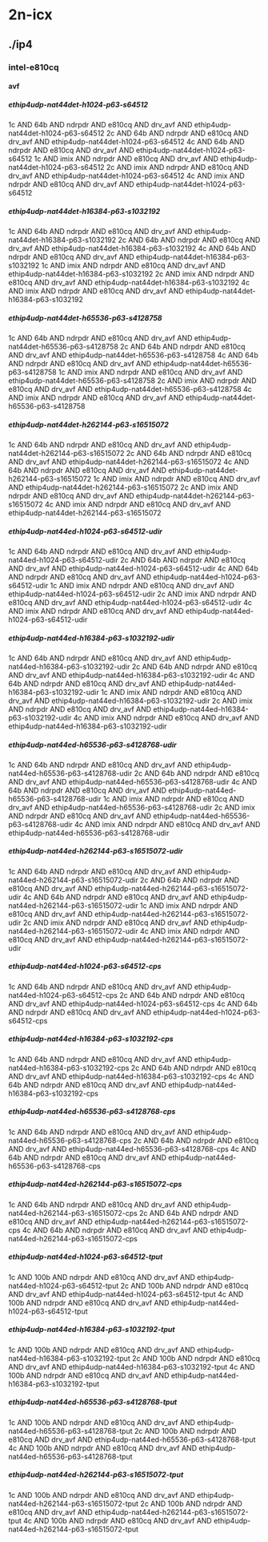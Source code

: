 # 2n-icx
## ./ip4
### intel-e810cq
#### avf
##### ethip4udp-nat44det-h1024-p63-s64512
1c AND 64b AND ndrpdr AND e810cq AND drv_avf AND ethip4udp-nat44det-h1024-p63-s64512
2c AND 64b AND ndrpdr AND e810cq AND drv_avf AND ethip4udp-nat44det-h1024-p63-s64512
4c AND 64b AND ndrpdr AND e810cq AND drv_avf AND ethip4udp-nat44det-h1024-p63-s64512
1c AND imix AND ndrpdr AND e810cq AND drv_avf AND ethip4udp-nat44det-h1024-p63-s64512
2c AND imix AND ndrpdr AND e810cq AND drv_avf AND ethip4udp-nat44det-h1024-p63-s64512
4c AND imix AND ndrpdr AND e810cq AND drv_avf AND ethip4udp-nat44det-h1024-p63-s64512
##### ethip4udp-nat44det-h16384-p63-s1032192
1c AND 64b AND ndrpdr AND e810cq AND drv_avf AND ethip4udp-nat44det-h16384-p63-s1032192
2c AND 64b AND ndrpdr AND e810cq AND drv_avf AND ethip4udp-nat44det-h16384-p63-s1032192
4c AND 64b AND ndrpdr AND e810cq AND drv_avf AND ethip4udp-nat44det-h16384-p63-s1032192
1c AND imix AND ndrpdr AND e810cq AND drv_avf AND ethip4udp-nat44det-h16384-p63-s1032192
2c AND imix AND ndrpdr AND e810cq AND drv_avf AND ethip4udp-nat44det-h16384-p63-s1032192
4c AND imix AND ndrpdr AND e810cq AND drv_avf AND ethip4udp-nat44det-h16384-p63-s1032192
##### ethip4udp-nat44det-h65536-p63-s4128758
1c AND 64b AND ndrpdr AND e810cq AND drv_avf AND ethip4udp-nat44det-h65536-p63-s4128758
2c AND 64b AND ndrpdr AND e810cq AND drv_avf AND ethip4udp-nat44det-h65536-p63-s4128758
4c AND 64b AND ndrpdr AND e810cq AND drv_avf AND ethip4udp-nat44det-h65536-p63-s4128758
1c AND imix AND ndrpdr AND e810cq AND drv_avf AND ethip4udp-nat44det-h65536-p63-s4128758
2c AND imix AND ndrpdr AND e810cq AND drv_avf AND ethip4udp-nat44det-h65536-p63-s4128758
4c AND imix AND ndrpdr AND e810cq AND drv_avf AND ethip4udp-nat44det-h65536-p63-s4128758
##### ethip4udp-nat44det-h262144-p63-s16515072
1c AND 64b AND ndrpdr AND e810cq AND drv_avf AND ethip4udp-nat44det-h262144-p63-s16515072
2c AND 64b AND ndrpdr AND e810cq AND drv_avf AND ethip4udp-nat44det-h262144-p63-s16515072
4c AND 64b AND ndrpdr AND e810cq AND drv_avf AND ethip4udp-nat44det-h262144-p63-s16515072
1c AND imix AND ndrpdr AND e810cq AND drv_avf AND ethip4udp-nat44det-h262144-p63-s16515072
2c AND imix AND ndrpdr AND e810cq AND drv_avf AND ethip4udp-nat44det-h262144-p63-s16515072
4c AND imix AND ndrpdr AND e810cq AND drv_avf AND ethip4udp-nat44det-h262144-p63-s16515072
##### ethip4udp-nat44ed-h1024-p63-s64512-udir
1c AND 64b AND ndrpdr AND e810cq AND drv_avf AND ethip4udp-nat44ed-h1024-p63-s64512-udir
2c AND 64b AND ndrpdr AND e810cq AND drv_avf AND ethip4udp-nat44ed-h1024-p63-s64512-udir
4c AND 64b AND ndrpdr AND e810cq AND drv_avf AND ethip4udp-nat44ed-h1024-p63-s64512-udir
1c AND imix AND ndrpdr AND e810cq AND drv_avf AND ethip4udp-nat44ed-h1024-p63-s64512-udir
2c AND imix AND ndrpdr AND e810cq AND drv_avf AND ethip4udp-nat44ed-h1024-p63-s64512-udir
4c AND imix AND ndrpdr AND e810cq AND drv_avf AND ethip4udp-nat44ed-h1024-p63-s64512-udir
##### ethip4udp-nat44ed-h16384-p63-s1032192-udir
1c AND 64b AND ndrpdr AND e810cq AND drv_avf AND ethip4udp-nat44ed-h16384-p63-s1032192-udir
2c AND 64b AND ndrpdr AND e810cq AND drv_avf AND ethip4udp-nat44ed-h16384-p63-s1032192-udir
4c AND 64b AND ndrpdr AND e810cq AND drv_avf AND ethip4udp-nat44ed-h16384-p63-s1032192-udir
1c AND imix AND ndrpdr AND e810cq AND drv_avf AND ethip4udp-nat44ed-h16384-p63-s1032192-udir
2c AND imix AND ndrpdr AND e810cq AND drv_avf AND ethip4udp-nat44ed-h16384-p63-s1032192-udir
4c AND imix AND ndrpdr AND e810cq AND drv_avf AND ethip4udp-nat44ed-h16384-p63-s1032192-udir
##### ethip4udp-nat44ed-h65536-p63-s4128768-udir
1c AND 64b AND ndrpdr AND e810cq AND drv_avf AND ethip4udp-nat44ed-h65536-p63-s4128768-udir
2c AND 64b AND ndrpdr AND e810cq AND drv_avf AND ethip4udp-nat44ed-h65536-p63-s4128768-udir
4c AND 64b AND ndrpdr AND e810cq AND drv_avf AND ethip4udp-nat44ed-h65536-p63-s4128768-udir
1c AND imix AND ndrpdr AND e810cq AND drv_avf AND ethip4udp-nat44ed-h65536-p63-s4128768-udir
2c AND imix AND ndrpdr AND e810cq AND drv_avf AND ethip4udp-nat44ed-h65536-p63-s4128768-udir
4c AND imix AND ndrpdr AND e810cq AND drv_avf AND ethip4udp-nat44ed-h65536-p63-s4128768-udir
##### ethip4udp-nat44ed-h262144-p63-s16515072-udir
1c AND 64b AND ndrpdr AND e810cq AND drv_avf AND ethip4udp-nat44ed-h262144-p63-s16515072-udir
2c AND 64b AND ndrpdr AND e810cq AND drv_avf AND ethip4udp-nat44ed-h262144-p63-s16515072-udir
4c AND 64b AND ndrpdr AND e810cq AND drv_avf AND ethip4udp-nat44ed-h262144-p63-s16515072-udir
1c AND imix AND ndrpdr AND e810cq AND drv_avf AND ethip4udp-nat44ed-h262144-p63-s16515072-udir
2c AND imix AND ndrpdr AND e810cq AND drv_avf AND ethip4udp-nat44ed-h262144-p63-s16515072-udir
4c AND imix AND ndrpdr AND e810cq AND drv_avf AND ethip4udp-nat44ed-h262144-p63-s16515072-udir
##### ethip4udp-nat44ed-h1024-p63-s64512-cps
1c AND 64b AND ndrpdr AND e810cq AND drv_avf AND ethip4udp-nat44ed-h1024-p63-s64512-cps
2c AND 64b AND ndrpdr AND e810cq AND drv_avf AND ethip4udp-nat44ed-h1024-p63-s64512-cps
4c AND 64b AND ndrpdr AND e810cq AND drv_avf AND ethip4udp-nat44ed-h1024-p63-s64512-cps
##### ethip4udp-nat44ed-h16384-p63-s1032192-cps
1c AND 64b AND ndrpdr AND e810cq AND drv_avf AND ethip4udp-nat44ed-h16384-p63-s1032192-cps
2c AND 64b AND ndrpdr AND e810cq AND drv_avf AND ethip4udp-nat44ed-h16384-p63-s1032192-cps
4c AND 64b AND ndrpdr AND e810cq AND drv_avf AND ethip4udp-nat44ed-h16384-p63-s1032192-cps
##### ethip4udp-nat44ed-h65536-p63-s4128768-cps
1c AND 64b AND ndrpdr AND e810cq AND drv_avf AND ethip4udp-nat44ed-h65536-p63-s4128768-cps
2c AND 64b AND ndrpdr AND e810cq AND drv_avf AND ethip4udp-nat44ed-h65536-p63-s4128768-cps
4c AND 64b AND ndrpdr AND e810cq AND drv_avf AND ethip4udp-nat44ed-h65536-p63-s4128768-cps
##### ethip4udp-nat44ed-h262144-p63-s16515072-cps
1c AND 64b AND ndrpdr AND e810cq AND drv_avf AND ethip4udp-nat44ed-h262144-p63-s16515072-cps
2c AND 64b AND ndrpdr AND e810cq AND drv_avf AND ethip4udp-nat44ed-h262144-p63-s16515072-cps
4c AND 64b AND ndrpdr AND e810cq AND drv_avf AND ethip4udp-nat44ed-h262144-p63-s16515072-cps
##### ethip4udp-nat44ed-h1024-p63-s64512-tput
1c AND 100b AND ndrpdr AND e810cq AND drv_avf AND ethip4udp-nat44ed-h1024-p63-s64512-tput
2c AND 100b AND ndrpdr AND e810cq AND drv_avf AND ethip4udp-nat44ed-h1024-p63-s64512-tput
4c AND 100b AND ndrpdr AND e810cq AND drv_avf AND ethip4udp-nat44ed-h1024-p63-s64512-tput
##### ethip4udp-nat44ed-h16384-p63-s1032192-tput
1c AND 100b AND ndrpdr AND e810cq AND drv_avf AND ethip4udp-nat44ed-h16384-p63-s1032192-tput
2c AND 100b AND ndrpdr AND e810cq AND drv_avf AND ethip4udp-nat44ed-h16384-p63-s1032192-tput
4c AND 100b AND ndrpdr AND e810cq AND drv_avf AND ethip4udp-nat44ed-h16384-p63-s1032192-tput
##### ethip4udp-nat44ed-h65536-p63-s4128768-tput
1c AND 100b AND ndrpdr AND e810cq AND drv_avf AND ethip4udp-nat44ed-h65536-p63-s4128768-tput
2c AND 100b AND ndrpdr AND e810cq AND drv_avf AND ethip4udp-nat44ed-h65536-p63-s4128768-tput
4c AND 100b AND ndrpdr AND e810cq AND drv_avf AND ethip4udp-nat44ed-h65536-p63-s4128768-tput
##### ethip4udp-nat44ed-h262144-p63-s16515072-tput
1c AND 100b AND ndrpdr AND e810cq AND drv_avf AND ethip4udp-nat44ed-h262144-p63-s16515072-tput
2c AND 100b AND ndrpdr AND e810cq AND drv_avf AND ethip4udp-nat44ed-h262144-p63-s16515072-tput
4c AND 100b AND ndrpdr AND e810cq AND drv_avf AND ethip4udp-nat44ed-h262144-p63-s16515072-tput
